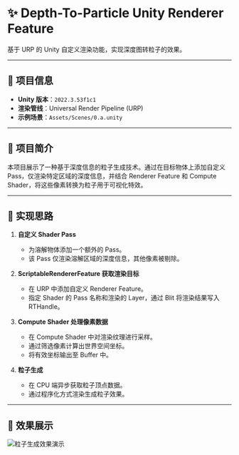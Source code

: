 # ✨ Depth-To-Particle Unity Renderer Feature

基于 URP 的 Unity 自定义渲染功能，实现深度图转粒子的效果。

---

## 📘 项目信息

- **Unity 版本**：`2022.3.53f1c1`
- **渲染管线**：Universal Render Pipeline (URP)
- **示例场景**：`Assets/Scenes/0.a.unity`

---

## 🎯 项目简介

本项目展示了一种基于深度信息的粒子生成技术。通过在目标物体上添加自定义 Pass，仅渲染特定区域的深度信息，并结合 Renderer Feature 和 Compute Shader，将这些像素转换为粒子用于可视化特效。

---

## 🧠 实现思路

1. **自定义 Shader Pass**
   - 为溶解物体添加一个额外的 Pass。
   - 该 Pass 仅渲染溶解区域的深度信息，其他像素被剔除。

2. **ScriptableRendererFeature 获取渲染目标**
   - 在 URP 中添加自定义 Renderer Feature。
   - 指定 Shader 的 Pass 名称和渲染的 Layer，通过 Blit 将渲染结果写入 RTHandle。

3. **Compute Shader 处理像素数据**
   - 在 Compute Shader 中对渲染纹理进行采样。
   - 通过筛选像素计算出世界空间坐标。
   - 将有效坐标输出至 Buffer 中。

4. **粒子生成**
   - 在 CPU 端异步获取粒子顶点数据。
   - 通过程序化方式渲染生成粒子效果。

---

## 🧪 效果展示

![粒子生成效果演示](Assets/Temp/Show.gif)


